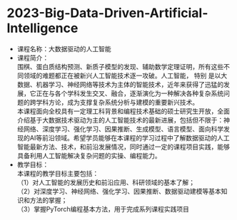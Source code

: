 # 2023-Big-Data-Driven-Artificial-Intelligence
+ 课程名称：大数据驱动的人工智能
+ 课程简介：<br>
围棋、蛋白质结构预测、新质子模型的发现、辅助数学定理证明，所有这些不同领域的难题都正在被新兴人工智能技术逐一攻破。人工智能， 特别      是以大数据、机器学习、神经网络等技术为主体的智能技术，近年来获得了迅猛的发展，它正在与各个学科发生交叉、融合，逐渐演化为一种解决各种复杂系统问题的跨学科方论，成为支撑复杂系统分析与建模的重要新兴技术。<br>
本课程面向全校具有一定理工科背景和编程技术基础的硕士研究生开放，全面介绍基于大数据技术驱动为主的人工智能技术的最新进展，包括但不限于：神经网络、深度学习、强化学习、因果推断、生成模型、语言模型、面向科学发现的AI等前沿领域。希望学员能够在本课程的学习过程中了解数据驱动的人工智能最新方法、技术，和前沿发展情况，同时通过一定的课程项目实践，能够具备利用人工智能解决复杂问题的实操、编程能力。<br>
+ 教学目标：<br>
  本课程的教学目标主要包括：<br>
（1）对人工智能的发展历史和前沿应用、科研领域的基本了解；<br>
（2）对深度学习、神经网络、强化学习、因果推断、数据驱动建模等基本知识和方法的掌握；<br>
（3）掌握PyTorch编程基本方法，用于完成系列课程实践项目<br>
